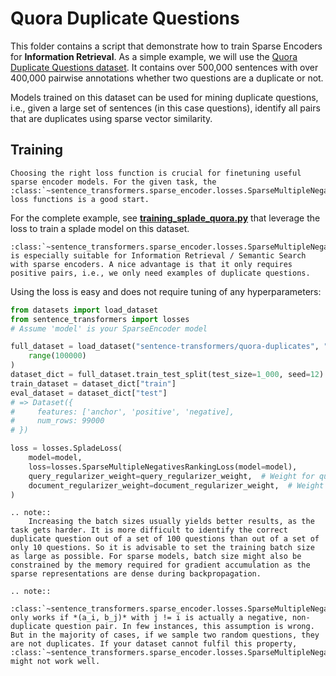 # Quora Duplicate Questions

This folder contains a script that demonstrate how to train Sparse Encoders for **Information Retrieval**. As a simple example, we will use the [Quora Duplicate Questions dataset](https://huggingface.co/datasets/sentence-transformers/quora-duplicates). It contains over 500,000 sentences with over 400,000 pairwise annotations whether two questions are a duplicate or not.

Models trained on this dataset can be used for mining duplicate questions, i.e., given a large set of sentences (in this case questions), identify all pairs that are duplicates using sparse vector similarity.

## Training

```{eval-rst}
Choosing the right loss function is crucial for finetuning useful sparse encoder models. For the given task, the :class:`~sentence_transformers.sparse_encoder.losses.SparseMultipleNegativesRankingLoss` loss functions is a good start. 
```

For the complete example, see **[training_splade_quora.py](training_splade_quora.py)** that leverage the loss to train a splade model on this dataset.

```{eval-rst}
:class:`~sentence_transformers.sparse_encoder.losses.SparseMultipleNegativesRankingLoss` is especially suitable for Information Retrieval / Semantic Search with sparse encoders. A nice advantage is that it only requires positive pairs, i.e., we only need examples of duplicate questions.
```

Using the loss is easy and does not require tuning of any hyperparameters:

```python
from datasets import load_dataset
from sentence_transformers import losses
# Assume 'model' is your SparseEncoder model

full_dataset = load_dataset("sentence-transformers/quora-duplicates", "triplet", split="train").select(
    range(100000)
)
dataset_dict = full_dataset.train_test_split(test_size=1_000, seed=12)
train_dataset = dataset_dict["train"]
eval_dataset = dataset_dict["test"]
# => Dataset({
#     features: ['anchor', 'positive', 'negative],
#     num_rows: 99000
# })

loss = losses.SpladeLoss(
    model=model,
    loss=losses.SparseMultipleNegativesRankingLoss(model=model),
    query_regularizer_weight=query_regularizer_weight,  # Weight for query loss
    document_regularizer_weight=document_regularizer_weight,  # Weight for document loss
)
```

```{eval-rst}
.. note::
    Increasing the batch sizes usually yields better results, as the  task gets harder. It is more difficult to identify the correct duplicate question out of a set of 100 questions than out of a set of only 10 questions. So it is advisable to set the training batch size as large as possible. For sparse models, batch size might also be constrained by the memory required for gradient accumulation as the sparse representations are dense during backpropagation.

.. note::
    :class:`~sentence_transformers.sparse_encoder.losses.SparseMultipleNegativesRankingLoss` only works if *(a_i, b_j)* with j != i is actually a negative, non-duplicate question pair. In few instances, this assumption is wrong. But in the majority of cases, if we sample two random questions, they are not duplicates. If your dataset cannot fulfil this property,  :class:`~sentence_transformers.sparse_encoder.losses.SparseMultipleNegativesRankingLoss` might not work well.
```
